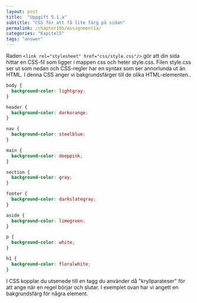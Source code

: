 ```yaml
---
layout: post
title:  "Uppgift 5.1.a"
subtitle: "CSS för att få lite färg på sidan"
permalink: /chapter105/assignment1a/
categories: "Kapitel5"
tags: "answer"
---
```

Raden `<link rel="stylesheet" href="css/style.css"/>` gör att din sida hittar en CSS-fil som ligger i mappen css och heter style.css. Filen style.css ser ut som nedan och CSS-regler har en syntax som ser annorlunda ut än HTML. I denna CSS anger vi bakgrundsfärger till de olika HTML-elementen..
```css
body {
  background-color: lightgray;
}

header {
  background-color: darkorange;
}

nav {
  background-color: steelblue;
}

main {
  background-color: deeppink;
}

section {
  background-color: gray;
}

footer {
  background-color: darkslategray;
}

aside {
  background-color: limegreen;
}

p {
  background-color: white;
}

h1 {
  background-color: floralwhite;
}
```
<figcaption>I CSS kopplar du utsenede till en tagg du använder då "kryllparateser" för att ange när en regel börjar och slutar. I exemplet ovan har vi angett en bakgrundsfärg för några element.</figcaption>
